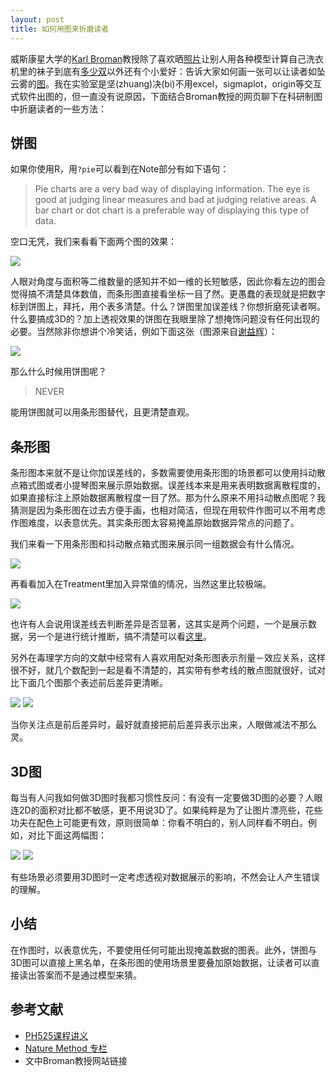 ```yaml
---
layout: post
title: 如何用图来折磨读者
---
```


威斯康星大学的[Karl Broman](http://kbroman.org/)教授除了喜欢晒[照片](https://twitter.com/kwbroman/status/523221976001679360/photo/1)让别人用各种模型计算自己洗衣机里的袜子到底有[多少双](http://www.senresearch.org/exact-and-approximate-probabilities-for-laundry-socks-problem.html)以外还有个小爱好：告诉大家如何画一张可以让读者如坠云雾的[图](https://www.biostat.wisc.edu/~kbroman/topten_worstgraphs/)。我在实验室是坚(zhuang)决(bi)不用excel，sigmaplot，origin等交互式软件出图的，但一直没有说原因，下面结合Broman教授的网页聊下在科研制图中折磨读者的一些方法：

## 饼图

如果你使用R，用`?pie`可以看到在Note部分有如下语句：

> Pie charts are a very bad way of displaying information. The eye is good at judging linear measures and bad at judging relative areas. A bar chart or dot chart is a preferable way of displaying this type of data.

空口无凭，我们来看看下面两个图的效果：

![](http://yufree.github.io/blogcn/figure/browser.png)

人眼对角度与面积等二维数量的感知并不如一维的长短敏感，因此你看左边的图会觉得搞不清楚具体数值，而条形图直接看坐标一目了然。更愚蠢的表现就是把数字标到饼图上，拜托，用个表多清楚。什么？饼图里加误差线？你想折磨死读者啊。什么要搞成3D的？加上透视效果的饼图在我眼里除了想掩饰问题没有任何出现的必要。当然除非你想讲个冷笑话，例如下面这张（图源来自[谢益辉](http://yihui.name)）：

![](http://yufree.github.io/blogcn/figure/pyramid.png)

那么什么时候用饼图呢？

> NEVER

能用饼图就可以用条形图替代，且更清楚直观。

## 条形图

条形图本来就不是让你加误差线的，多数需要使用条形图的场景都可以使用抖动散点箱式图或者小提琴图来展示原始数据。误差线本来是用来表明数据离散程度的，如果直接标注上原始数据离散程度一目了然。那为什么原来不用抖动散点图呢？我猜测是因为条形图在过去方便手画，也相对简洁，但现在用软件作图可以不用考虑作图难度，以表意优先。其实条形图太容易掩盖原始数据异常点的问题了。

我们来看一下用条形图和抖动散点箱式图来展示同一组数据会有什么情况。

![](http://yufree.github.io/blogcn/figure/bar1.png)

再看看加入在Treatment里加入异常值的情况，当然这里比较极端。

![](http://yufree.github.io/blogcn/figure/bar2.png)

也许有人会说用误差线去判断差异是否显著，这其实是两个问题，一个是展示数据，另一个是进行统计推断，搞不清楚可以看[这里](http://yufree.github.io/blogcn/2013/08/18/error-bar.html)。

另外在毒理学方向的文献中经常有人喜欢用配对条形图表示剂量－效应关系，这样很不好，就几个数配到一起是看不清楚的，其实带有参考线的散点图就很好，试对比下面几个图那个表述前后差异更清晰。

![](http://yufree.github.io/blogcn/figure/drr1.png)
![](http://yufree.github.io/blogcn/figure/drr2.png)

当你关注点是前后差异时，最好就直接把前后差异表示出来，人眼做减法不那么灵。

## 3D图

每当有人问我如何做3D图时我都习惯性反问：有没有一定要做3D图的必要？人眼连2D的面积对比都不敏感，更不用说3D了。如果纯粹是为了让图片漂亮些，花些功夫在配色上可能更有效，原则很简单：你看不明白的，别人同样看不明白。例如，对比下面这两幅图：

![](http://yufree.github.io/blogcn/figure/3D1.png)
![](http://yufree.github.io/blogcn/figure/3D2.png)

有些场景必须要用3D图时一定考虑透视对数据展示的影响，不然会让人产生错误的理解。

## 小结

在作图时，以表意优先，不要使用任何可能出现掩盖数据的图表。此外，饼图与3D图可以直接上黑名单，在条形图的使用场景里要叠加原始数据，让读者可以直接读出答案而不是通过模型来猜。

## 参考文献

- [PH525课程讲义](http://genomicsclass.github.io/book/pages/plots_to_avoid.html)
- [Nature Method 专栏](http://clearscience.info/wp/?p=546)
- 文中Broman教授网站链接